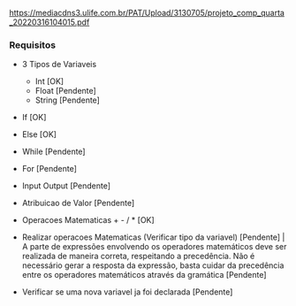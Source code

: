 https://mediacdns3.ulife.com.br/PAT/Upload/3130705/projeto_comp_quarta_20220316104015.pdf

### Requisitos
* 3 Tipos de Variaveis 
    * Int [OK]
    * Float [Pendente]
    * String [Pendente]

* If [OK] 
* Else [OK]
* While [Pendente] 
* For [Pendente]

* Input Output [Pendente]
* Atribuicao de Valor [Pendente]

* Operacoes Matematicas + - / * [OK]
* Realizar operacoes Matematicas (Verificar tipo da variavel) [Pendente]
| A parte de expressões envolvendo os operadores matemáticos deve ser realizada de maneira correta, respeitando a precedência. Não é necessário gerar a resposta da expressão, basta cuidar da precedência entre os operadores matemáticos através da gramática [Pendente]

* Verificar se uma nova variavel ja foi declarada [Pendente]
